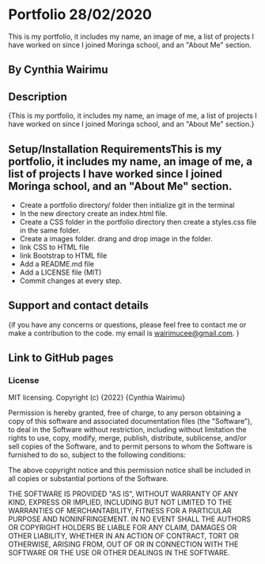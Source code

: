 # Portfolio 28/02/2020
This is my portfolio, it includes my name, an image of me, a list of projects I have worked on since I joined Moringa school, and an "About Me" section.

## By Cynthia Wairimu
## Description
{This is my portfolio, it includes my name, an image of me, a list of projects I have worked on since I joined Moringa school, and an "About Me" section.}
## Setup/Installation RequirementsThis is my portfolio, it includes my name, an image of me, a list of projects I have worked since I joined Moringa school, and an "About Me" section.
* Create a portfolio directory/ folder then initialize git in the terminal
* In the new directory create an index.html file.
* Create a CSS folder in the portfolio directory then create a styles.css file in the same folder.
* Create a images folder. drang and drop image in the folder.
* link CSS to HTML file
* link Bootstrap to HTML file
* Add a README.md file
* Add a LICENSE file (MIT)
* Commit changes at every step.

## Support and contact details
{if you have any concerns or questions, please feel free to contact me or make a contribution to the code. my email is wairimucee@gmail.com. }

## Link to GitHub pages


### License
MIT licensing.
Copyright (c) {2022} {Cynthia Wairimu}

Permission is hereby granted, free of charge, to any person obtaining a copy
of this software and associated documentation files (the "Software"), to deal
in the Software without restriction, including without limitation the rights
to use, copy, modify, merge, publish, distribute, sublicense, and/or sell
copies of the Software, and to permit persons to whom the Software is
furnished to do so, subject to the following conditions:

The above copyright notice and this permission notice shall be included in all
copies or substantial portions of the Software.

THE SOFTWARE IS PROVIDED "AS IS", WITHOUT WARRANTY OF ANY KIND, EXPRESS OR
IMPLIED, INCLUDING BUT NOT LIMITED TO THE WARRANTIES OF MERCHANTABILITY,
FITNESS FOR A PARTICULAR PURPOSE AND NONINFRINGEMENT. IN NO EVENT SHALL THE
AUTHORS OR COPYRIGHT HOLDERS BE LIABLE FOR ANY CLAIM, DAMAGES OR OTHER
LIABILITY, WHETHER IN AN ACTION OF CONTRACT, TORT OR OTHERWISE, ARISING FROM,
OUT OF OR IN CONNECTION WITH THE SOFTWARE OR THE USE OR OTHER DEALINGS IN THE
SOFTWARE.

